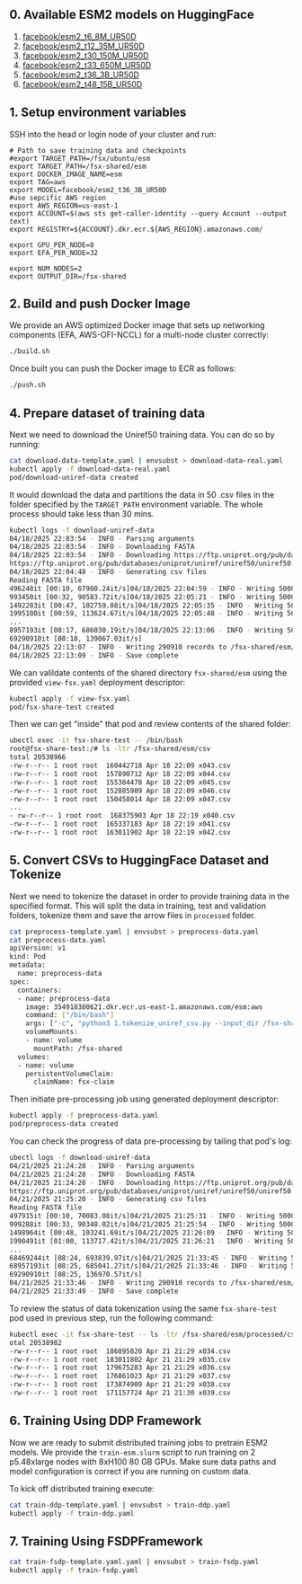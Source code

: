 ## 0. Available ESM2 models on HuggingFace

1. [facebook/esm2_t6_8M_UR50D](https://huggingface.co/facebook/esm2_t6_8M_UR50D)
2. [facebook/esm2_t12_35M_UR50D](https://huggingface.co/facebook/esm2_t12_35M_UR50D)
3. [facebook/esm2_t30_150M_UR50D](https://huggingface.co/facebook/esm2_t30_150M_UR50D)
4. [facebook/esm2_t33_650M_UR50D](https://huggingface.co/facebook/esm2_t33_650M_UR50D)
5. [facebook/esm2_t36_3B_UR50D](https://huggingface.co/facebook/esm2_t36_3B_UR50D)
6. [facebook/esm2_t48_15B_UR50D](https://huggingface.co/facebook/esm2_t48_15B_UR50D)


## 1. Setup environment variables

SSH into the head or login node of your cluster and run:

```
# Path to save training data and checkpoints
#export TARGET_PATH=/fsx/ubuntu/esm
export TARGET_PATH=/fsx-shared/esm
export DOCKER_IMAGE_NAME=esm
export TAG=aws
export MODEL=facebook/esm2_t36_3B_UR50D
#use sepcific AWS region
export AWS_REGION=us-east-1
export ACCOUNT=$(aws sts get-caller-identity --query Account --output text)
export REGISTRY=${ACCOUNT}.dkr.ecr.${AWS_REGION}.amazonaws.com/

export GPU_PER_NODE=8
export EFA_PER_NODE=32

export NUM_NODES=2
export OUTPUT_DIR=/fsx-shared
```

## 2. Build and push Docker Image

We provide an AWS optimized Docker image that sets up networking components (EFA, AWS-OFI-NCCL) for a multi-node cluster correctly:

```bash
./build.sh
```

Once built you can push the Docker image to ECR as follows:
```bash
./push.sh
```

## 4. Prepare dataset of training data

Next we need to download the Uniref50 training data. You can do so by running:

```bash
cat download-data-template.yaml | envsubst > download-data-real.yaml
kubectl apply -f download-data-real.yaml
pod/download-uniref-data created
```
It would download the data and partitions the data in 50 .csv files in the folder specified by the `TARGET_PATH` environment variable. 
The whole process should take less than 30 mins. 


```bash
kubectl logs -f download-uniref-data
04/18/2025 22:03:54 - INFO - Parsing arguments
04/18/2025 22:03:54 - INFO - Downloading FASTA
04/18/2025 22:03:54 - INFO - Downloading https://ftp.uniprot.org/pub/databases/uniprot/uniref/uniref50/uniref50.fasta.gz to /workspace/tmpoynct05t/fasta
https://ftp.uniprot.org/pub/databases/uniprot/uniref/uniref50/uniref50.fasta.gz: 100%|██████████| 13.5G/13.5G [00:53<00:00, 270MB/s]
04/18/2025 22:04:48 - INFO - Generating csv files
Reading FASTA file
496248it [00:10, 67980.24it/s]04/18/2025 22:04:59 - INFO - Writing 500000 records to /fsx-shared/esm/csv/x000.csv
993450it [00:32, 90583.72it/s]04/18/2025 22:05:21 - INFO - Writing 500000 records to /fsx-shared/esm/csv/x001.csv
1492283it [00:47, 102759.08it/s]04/18/2025 22:05:35 - INFO - Writing 500000 records to /fsx-shared/esm/csv/x002.csv
1995100it [00:59, 113624.67it/s]04/18/2025 22:05:48 - INFO - Writing 500000 records to /fsx-shared/esm/csv/x003.csv
...
8957193it [08:17, 686030.19it/s]04/18/2025 22:13:06 - INFO - Writing 500000 records to /fsx-shared/esm/csv/x137.csv
69290910it [08:18, 139067.03it/s]
04/18/2025 22:13:07 - INFO - Writing 290910 records to /fsx-shared/esm/csv/x138.csv
04/18/2025 22:13:09 - INFO - Save complete
```
We can valildate contents of the shared directory `fsx-shared/esm` using the provided `view-fsx.yaml` deployment descriptor:

```bash
kubectl apply -f view-fsx.yaml
pod/fsx-share-test created
```
Then we can get "inside" that pod and review contents of the shared folder:
```bash
ubectl exec -it fsx-share-test -- /bin/bash
root@fsx-share-test:/# ls -ltr /fsx-shared/esm/csv
total 20538966
-rw-r--r-- 1 root root  160442718 Apr 18 22:09 x043.csv
-rw-r--r-- 1 root root  157890712 Apr 18 22:09 x044.csv
-rw-r--r-- 1 root root  155384478 Apr 18 22:09 x045.csv
-rw-r--r-- 1 root root  152885989 Apr 18 22:09 x046.csv
-rw-r--r-- 1 root root  150458014 Apr 18 22:09 x047.csv
...
- rw-r--r-- 1 root root  168375903 Apr 18 22:19 x040.csv
-rw-r--r-- 1 root root  165337183 Apr 18 22:19 x041.csv
-rw-r--r-- 1 root root  163011902 Apr 18 22:19 x042.csv
```


## 5. Convert CSVs to HuggingFace Dataset and Tokenize

Next we need to tokenize the dataset in order to provide training data in the specified format. This will split the data in training, test and validation folders, tokenize them and save the arrow files in `processed` folder.

```bash
cat preprocess-template.yaml | envsubst > preprocess-data.yaml
cat preprocess-data.yaml
apiVersion: v1
kind: Pod
metadata:
  name: preprocess-data
spec:
  containers:
  - name: preprocess-data
    image: 354918380621.dkr.ecr.us-east-1.amazonaws.com/esm:aws
    command: ["/bin/bash"]
    args: ["-c", "python3 1.tokenize_uniref_csv.py --input_dir /fsx-shared/esm/csv --output_dir /fsx-shared/esm/processed"]
    volumeMounts:
    - name: volume
      mountPath: /fsx-shared
  volumes:
  - name: volume
    persistentVolumeClaim:
      claimName: fsx-claim
```
Then initiate pre-processing job using generated deployment descriptor:

```bash
kubectl apply -f preprocess-data.yaml
pod/preprocess-data created
```
You can check the progress of data pre-processing by tailing that pod's log:
```bash
ubectl logs -f download-uniref-data
04/21/2025 21:24:28 - INFO - Parsing arguments
04/21/2025 21:24:28 - INFO - Downloading FASTA
04/21/2025 21:24:28 - INFO - Downloading https://ftp.uniprot.org/pub/databases/uniprot/uniref/uniref50/uniref50.fasta.gz to /workspace/tmpudmgk0n4/fasta
https://ftp.uniprot.org/pub/databases/uniprot/uniref/uniref50/uniref50.fasta.gz: 100%|██████████| 13.5G/13.5G [00:52<00:00, 277MB/s]
04/21/2025 21:25:20 - INFO - Generating csv files
Reading FASTA file
497915it [00:10, 70083.08it/s]04/21/2025 21:25:31 - INFO - Writing 500000 records to /fsx-shared/esm/csv/x000.csv
999288it [00:33, 90348.02it/s]04/21/2025 21:25:54 - INFO - Writing 500000 records to /fsx-shared/esm/csv/x001.csv
1498964it [00:48, 103241.69it/s]04/21/2025 21:26:09 - INFO - Writing 500000 records to /fsx-shared/esm/csv/x002.csv
1990491it [01:00, 113717.42it/s]04/21/2025 21:26:21 - INFO - Writing 500000 records to /fsx-shared/esm/csv/x003.csv
...
68469244it [08:24, 693839.97it/s]04/21/2025 21:33:45 - INFO - Writing 500000 records to /fsx-shared/esm/csv/x136.csv
68957193it [08:25, 685041.27it/s]04/21/2025 21:33:46 - INFO - Writing 500000 records to /fsx-shared/esm/csv/x137.csv
69290910it [08:25, 136970.57it/s]
04/21/2025 21:33:46 - INFO - Writing 290910 records to /fsx-shared/esm/csv/x138.csv
04/21/2025 21:33:49 - INFO - Save complete
```

To review the status of data tokenization using the same `fsx-share-test` pod used in previous step, run the following command:

```bash
kubectl exec -it fsx-share-test -- ls -ltr /fsx-shared/esm/processed/csv
otal 20538982
-rw-r--r-- 1 root root  186095820 Apr 21 21:29 x034.csv
-rw-r--r-- 1 root root  183011802 Apr 21 21:29 x035.csv
-rw-r--r-- 1 root root  179675283 Apr 21 21:29 x036.csv
-rw-r--r-- 1 root root  176861023 Apr 21 21:29 x037.csv
-rw-r--r-- 1 root root  173874909 Apr 21 21:29 x038.csv
-rw-r--r-- 1 root root  171157724 Apr 21 21:30 x039.csv
```


## 6. Training Using DDP Framework

Now we are ready to submit distributed training jobs to pretrain ESM2 models. We provide the `train-esm.slurm` script to run training on 2 p5.48xlarge nodes with 8xH100 80 GB GPUs. Make sure data paths and model configuration is correct if you are running on custom data. 

To kick off distributed training execute:

```bash
cat train-ddp-template.yaml | envsubst > train-ddp.yaml
kubectl apply -f train-ddp.yaml
```

## 7. Training Using FSDPFramework


```bash
cat train-fsdp-template.yaml.yaml | envsubst > train-fsdp.yaml
kubectl apply -f train-fsdp.yaml
```
<!-- this is appliable for Slurm, not EKS clusters
sbatch train_fsdp.sh
-->
